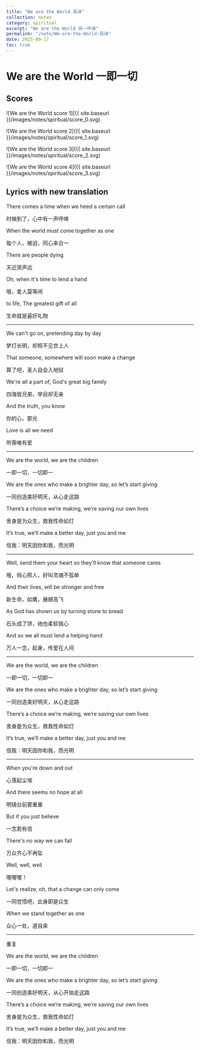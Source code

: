 ```yaml
---
title: "We are the World 另译"
collection: notes
category: spiritual
excerpt: "We are the World 另一中译"
permalink: "/note/We-are-the-World-另译"
date: 2025-09-17
toc: true
---
```


# We are the World 一即一切

## Scores

![We are the World score 1]({{ site.baseurl }}/images/notes/spiritual/score_0.svg)

![We are the World score 2]({{ site.baseurl }}/images/notes/spiritual/score_1.svg)

![We are the World score 3]({{ site.baseurl }}/images/notes/spiritual/score_2.svg)

![We are the World score 4]({{ site.baseurl }}/images/notes/spiritual/score_3.svg)

## Lyrics with new translation

There comes a time when we heed a certain call

时候到了，心中有一声呼唤

When the world must come together as one

每个人，被迫，同心来合一

There are people dying

天近哭声远

Oh, when it's time to lend a hand

哦，爱人莫等闲

to life, The greatest gift of all

生命就是最好礼物

---

We can't go on, pretending day by day

梦灯长明，却照不见世上人

That someone, somewhere will soon make a change

算了吧，圣人自会入地狱

We're all a part of, God's great big family

四海皆兄弟，举目却无亲

And the truth, you know

你的心，那光

Love is all we need

所需唯有爱

---

We are the world, we are the children

一即一切，一切即一

We are the ones who make a brighter day, so let’s start giving

一同创造美好明天，从心走这路

There’s a choice we’re making, we’re saving our own lives

舍身是为众生，救我性命如灯

It’s true, we’ll make a better day, just you and me

信我：明天因你和我，而光明

---

Well, send them your heart so they'll know that someone cares

哦，倾心照人，好叫灵魂不孤单

And their lives, will be stronger and free

新生命，如鹰，展翅高飞

As God has shown us by turning stone to bread

石头成了饼，祂也柔软我心

And so we all must lend a helping hand

万人一念，起身，传爱在人间

---

We are the world, we are the children

一即一切，一切即一

We are the ones who make a brighter day, so let’s start giving

一同创造美好明天，从心走这路

There’s a choice we’re making, we’re saving our own lives

舍身是为众生，救我性命如灯

It’s true, we’ll make a better day, just you and me

信我：明天因你和我，而光明

---

When you're down and out

心落起尘埃

And there seems no hope at all

明镜台前雾重重

But if you just believe

一念若有信

There's no way we can fall

万众齐心不再坠

Well, well, well

喔喔喔！

Let's realize, oh, that a change can only come

一同觉悟吧，此身即是众生

When we stand together as one

众心一处，道自来

---

重复

We are the world, we are the children

一即一切，一切即一

We are the ones who make a brighter day, so let’s start giving

一同创造美好明天，从心开始走这路

There’s a choice we’re making, we’re saving our own lives

舍身是为众生，救我性命如灯

It’s true, we’ll make a better day, just you and me

信我：明天因你和我，而光明
